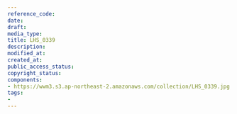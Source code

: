 ```yaml
---
reference_code: 
date: 
draft: 
media_type: 
title: LHS_0339
description: 
modified_at: 
created_at: 
public_access_status: 
copyright_status: 
components:
- https://wwm3.s3.ap-northeast-2.amazonaws.com/collection/LHS_0339.jpg
tags:
- 
---
```

